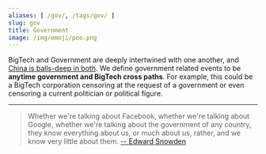 ```yaml
---
aliases: [ /gov/, /tags/gov/ ]
slug: gov
title: Government
image: /img/emoji/poo.png
---
```


BigTech and Government are deeply intertwined with one another, and [China is
balls-deep in both](/tags/china/). We define government related events to be
**anytime government and BigTech cross paths**. For example, this could be a
BigTech corporation censoring at the request of a government or even censoring
a current politician or political figure.

---

> Whether we're talking about Facebook, whether we're talking about Google,
> whether we're talking about the government of any country, they know
> everything about us, or much about us, rather, and we know very little about
> them. [-- Edward Snowden](https://youtu.be/efs3QRr8LWw?t=5620)
